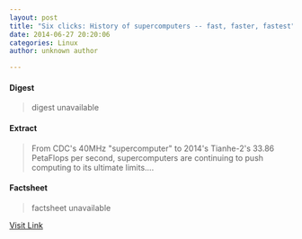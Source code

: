 ```yaml
---
layout: post
title: "Six clicks: History of supercomputers -- fast, faster, fastest"
date: 2014-06-27 20:20:06
categories: Linux
author: unknown author

---
```



#### Digest
>digest unavailable

#### Extract
>From CDC's 40MHz "supercomputer" to 2014's Tianhe-2's 33.86 PetaFlops per second, supercomputers are continuing to push computing to its ultimate limits....

#### Factsheet
>factsheet unavailable

[Visit Link](http://www.zdnet.com/six-clicks-history-of-supercomputers-fast-faster-fastest-7000031018/#ftag=RSS510d04f)


